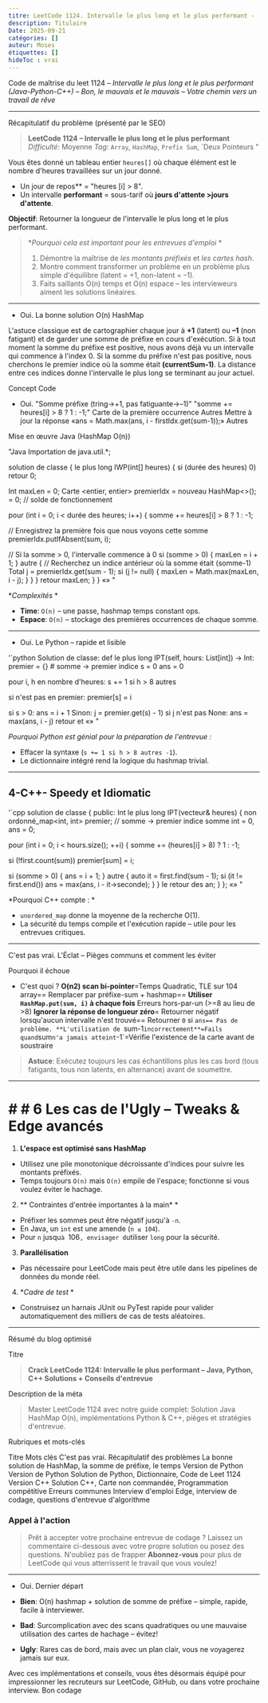 ```yaml
---
titre: LeetCode 1124. Intervalle le plus long et le plus performant -
description: Titulaire
Date: 2025-09-21
catégories: []
auteur: Moses
étiquettes: []
hideToc : vrai
---
```

Code de maîtrise du leet 1124 – *Intervalle le plus long et le plus performant*
*(Java-Python-C++) – Bon, le mauvais et le mauvais – Votre chemin vers un travail de rêve*

---

Récapitulatif du problème (présenté par le SEO)

> **LeetCode 1124 – Intervalle le plus long et le plus performant**
> *Difficulté*: Moyenne
> *Tag*: `Array`, `HashMap`, `Prefix Sum`, `Deux Pointeurs "

Vous êtes donné un tableau entier `heures[]` où chaque élément est le nombre d'heures travaillées sur un jour donné.
- Un jour de repos** = "heures [i] > 8".
- Un intervalle **performant** = sous-tarif où **jours d'attente >jours d'attente**.

**Objectif**: Retourner la longueur de l'intervalle le plus long et le plus performant.

> **Pourquoi cela est important pour les entrevues d'emploi* *
> 1. Démontre la maîtrise de *les montants préfixés* et *les cartes hash*.
> 2. Montre comment transformer un problème en un problème plus simple d'équilibre (latent = +1, non-latent = –1).
> 3. Faits saillants O(n) temps et O(n) espace – les intervieweurs aiment les solutions linéaires.

---

- Oui. La bonne solution O(n) HashMap

L'astuce classique est de cartographier chaque jour à **+1** (latent) ou **–1** (non fatigant) et de garder une somme de préfixe en cours d'exécution.
Si à tout moment la somme du préfixe est positive, nous avons déjà vu un intervalle qui commence à l'index 0.
Si la somme du préfixe n'est pas positive, nous cherchons le premier indice où la somme était **(currentSum‐1)**.
La distance entre ces indices donne l'intervalle le plus long se terminant au jour actuel.

Concept Code
- Oui.
"Somme préfixe (tring→+1, pas fatiguante→–1)" "somme += heures[i] > 8 ? 1 : -1;"
Carte de la première occurrence
Autres Mettre à jour la réponse «ans = Math.max(ans, i - firstIdx.get(sum-1));» Autres

Mise en œuvre Java (HashMap O(n))

"Java
Importation de java.util.*;

solution de classe {
le plus long IWP(int[] heures) {
si (durée des heures) 0) retour 0;

Int maxLen = 0;
Carte <entier, entier> premierIdx = nouveau HashMap<>();
= 0; // solde de fonctionnement

pour (int i = 0; i < durée des heures; i++) {
somme += heures[i] > 8 ? 1 : -1;

// Enregistrez la première fois que nous voyons cette somme
premierIdx.putIfAbsent(sum, i);

// Si la somme > 0, l'intervalle commence à 0
si (somme > 0) {
maxLen = i + 1;
} autre {
// Recherchez un indice antérieur où la somme était (somme-1)
Total j = premierIdx.get(sum - 1);
si (j != null) {
maxLen = Math.max(maxLen, i - j);
}
}
}
retour maxLen;
}
}
«» "

**Complexités* *
- **Time**: `O(n)` – une passe, hashmap temps constant ops.
- **Espace**: `O(n)` – stockage des premières occurrences de chaque somme.

---

- Oui. Le Python – rapide et lisible

'`python
Solution de classe:
def le plus long IPT(self, hours: List[int]) -> Int:
premier = {} # somme -> premier indice
s = 0
ans = 0

pour i, h en nombre d'heures:
s += 1 si h > 8 autres

si n'est pas en premier:
premier[s] = i

si s > 0:
ans = i + 1
Sinon:
j = premier.get(s) - 1)
si j n'est pas None:
ans = max(ans, i - j)
retour et
«» "

*Pourquoi Python est génial pour la préparation de l'entrevue :*
- Effacer la syntaxe (`s += 1 si h > 8 autres -1`).
- Le dictionnaire intégré rend la logique du hashmap trivial.

---

## 4-C++- Speedy et Idiomatic

'`cpp
solution de classe {
public:
Int le plus long IPT(vecteur<int>& heures) {
non ordonné_map<int, int> premier; // somme -> premier indice
somme int = 0, ans = 0;

pour (int i = 0; i < hours.size(); ++i) {
somme += (heures[i] > 8) ? 1 : -1;

si (!first.count(sum))
premier[sum] = i;

si (somme > 0) {
ans = i + 1;
} autre {
auto it = first.find(sum - 1);
si (it != first.end())
ans = max(ans, i - it->seconde);
}
}
le retour des an;
}
};
«» "

*Pourquoi C++ compte : *
- `unordered_map` donne la moyenne de la recherche O(1).
- La sécurité du temps compile et l'exécution rapide – utile pour les entrevues critiques.

---

C'est pas vrai. L'Éclat – Pièges communs et comment les éviter

Pourquoi il échoue
- C'est quoi ?
**O(n2) scan bi-pointer**=Temps Quadratic, TLE sur 104 array== Remplacer par préfixe-sum + hashmap==
**Utiliser `HashMap.put(sum, i)` à chaque fois**
Erreurs hors-par-un (>=8 au lieu de >8)
**Ignorer la réponse de longueur zéro**= Retourner négatif lorsqu'aucun intervalle n'est trouvé== Retourner `0` si `ans== Pas de problème.
**L'utilisation de `sum-1` incorrectement**=Fails quand `sum` n'a jamais atteint `-1`=Vérifie l'existence de la carte avant de soustraire

> **Astuce**: Exécutez toujours les cas échantillons plus les cas bord (tous fatigants, tous non latents, en alternance) avant de soumettre.

---

# # # 6 Les cas de l'Ugly – Tweaks & Edge avancés

1. **L'espace est optimisé sans HashMap**
- Utilisez une pile monotonique décroissante d'indices pour suivre les montants préfixés.
- Temps toujours `O(n)` mais `O(n)` empile de l'espace; fonctionne si vous voulez éviter le hachage.

2. ** Contraintes d'entrée importantes à la main* *
- Préfixer les sommes peut être négatif jusqu'à `-n`.
- En Java, un `int` est une amende (`n ≤ 104`).
- Pour `n` jusqu`à `106`, envisager d`utiliser `long` pour la sécurité.

3. **Parallélisation**
- Pas nécessaire pour LeetCode mais peut être utile dans les pipelines de données du monde réel.

4. **Cadre de test* *
- Construisez un harnais JUnit ou PyTest rapide pour valider automatiquement des milliers de cas de tests aléatoires.

---

Résumé du blog optimisé

Titre
> **Crack LeetCode 1124: Intervalle le plus performant – Java, Python, C++ Solutions + Conseils d'entrevue**

Description de la méta
> Master LeetCode 1124 avec notre guide complet: Solution Java HashMap O(n), implémentations Python & C++, pièges et stratégies d'entrevue.

Rubriques et mots-clés

Titre Mots clés
C'est pas vrai.
Récapitulatif des problèmes
La bonne solution de HashMap, la somme de préfixe, le temps
Version de Python Version de Python Solution de Python, Dictionnaire, Code de Leet 1124
Version C++ Solution C++, Carte non commandée, Programmation compétitive
Erreurs communes
Interview d'emploi Edge, interview de codage, questions d'entrevue d'algorithme

### Appel à l'action
> Prêt à accepter votre prochaine entrevue de codage ? Laissez un commentaire ci-dessous avec votre propre solution ou posez des questions. N'oubliez pas de frapper **Abonnez-vous** pour plus de LeetCode qui vous atterrissent le travail que vous voulez!

---

- Oui. Dernier départ

- **Bien**: O(n) hashmap + solution de somme de préfixe – simple, rapide, facile à interviewer.
- **Bad**: Surcomplication avec des scans quadratiques ou une mauvaise utilisation des cartes de hachage – évitez!
- **Ugly**: Rares cas de bord, mais avec un plan clair, vous ne voyagerez jamais sur eux.

Avec ces implémentations et conseils, vous êtes désormais équipé pour impressionner les recruteurs sur LeetCode, GitHub, ou dans votre prochaine interview. Bon codage 